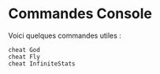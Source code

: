 # Commandes Console

Voici quelques commandes utiles :

```
cheat God
cheat Fly
cheat InfiniteStats
```